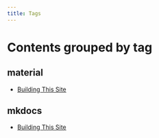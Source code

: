 ```yaml
---
title: Tags
---
```


# Contents grouped by tag



## <span class="tag">material</span>

  * [Building This Site](user-guide/building-this-site.md)

 


## <span class="tag">mkdocs</span>

  * [Building This Site](user-guide/building-this-site.md)

 
